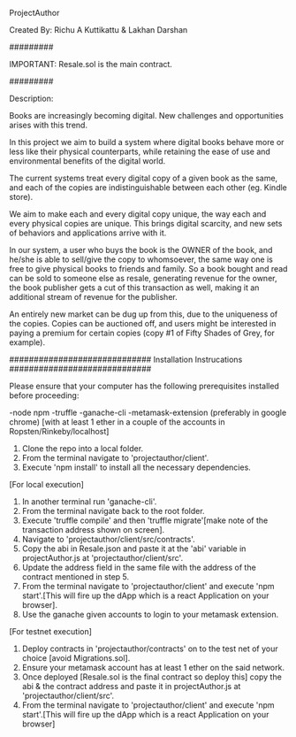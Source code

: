 ProjectAuthor 


Created By: Richu A Kuttikattu & Lakhan Darshan


#########

IMPORTANT: Resale.sol is the main contract.

#########


Description:


Books are increasingly becoming digital. New challenges and opportunities arises with this trend.

In this project we aim to build a system where digital books behave more or less like their physical counterparts, 
while retaining the ease of use and environmental benefits of the digital world.

The current systems treat every digital copy of a given book as the same, and each of the copies
are indistinguishable between each other (eg. Kindle store).

We aim to make each and every digital copy unique, the way each and every physical copies are unique.
This brings digital scarcity, and new sets of behaviors and applications arrive with it.

In our system, a user who buys the book is the OWNER of the book, and he/she is able to sell/give the copy 
to whomsoever, the same way one is free to give physical books to friends and family. So a book bought and read can be sold
to someone else as resale, generating revenue for the owner, the book publisher gets a cut of this transaction as well,
making it an additional stream of revenue for the publisher.

An entirely new market can be dug up from this, due to the uniqueness of the copies. Copies can be auctioned off,
and users might be interested in paying a premium for certain copies (copy #1 of Fifty Shades of Grey, for example).


#############################
Installation Instrucations
#############################

Please ensure that your computer has the following prerequisites installed before proceeding:

-node npm
-truffle
-ganache-cli
-metamask-extension (preferably in google chrome) [with at least 1 ether in a couple of the accounts in Ropsten/Rinkeby/localhost]


1) Clone the repo into a local folder.
2) From the terminal navigate to 'projectauthor/client'.
3) Execute 'npm install' to install all the necessary dependencies.

[For local execution] 
1) In another terminal run 'ganache-cli'.
2) From the terminal navigate back to the root folder.
3) Execute 'truffle compile' and then 'truffle migrate'[make note of the transaction address shown on screen].
4) Navigate to 'projectauthor/client/src/contracts'.
5) Copy the abi in Resale.json and paste it at the 'abi' variable in projectAuthor.js at 'projectauthor/client/src'.
6) Update the address field in the same file with the address of the contract mentioned in step 5.
7) From the terminal navigate to 'projectauthor/client' and execute 'npm start'.[This will fire up the dApp which is a react Application on your browser].
8) Use the ganache given accounts to login to your metamask extension.


[For testnet execution]
1) Deploy contracts in 'projectauthor/contracts' on to the test net of your choice [avoid Migrations.sol].
2) Ensure your metamask account has at least 1 ether on the said network.
3) Once deployed [Resale.sol is the final contract so deploy this] copy the abi & the contract address and paste it in projectAuthor.js at 	'projectauthor/client/src'.
4) From the terminal navigate to 'projectauthor/client' and execute 'npm start'.[This will fire up the dApp which is a react Application on your browser]


